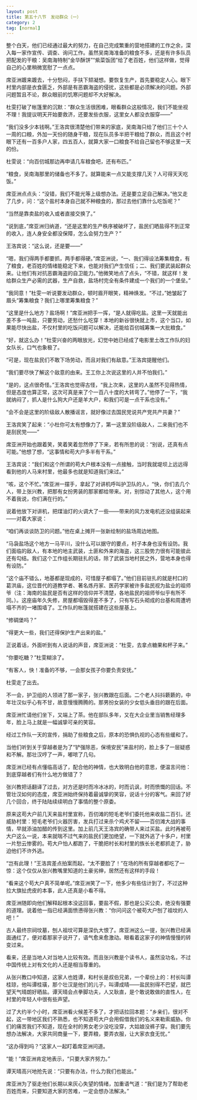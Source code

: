 ```yaml
---
layout: post
title: 第五十八节　发动群众（一）
category: 2
tag: [normal]
---
```


整个白天，他们已经通过最大的努力，在自己完成繁重的营地搭建的工作之余，深入每一家作宣传、调查、询问工作。虽然吴南海准备的粮食不多，还是有许多队员把配发的干粮：吴南海特制“金华酥饼”“紫菜饭团”给了老百姓，他们这样做，觉得自己的心里稍微宽慰了一点点。

席亚洲踱来踱去，十分愁闷，手扶下颏凝想。要恢复生产，首先要稳定人心。眼下村里内部是衣食匮乏，外部是有恶霸海盗的侵扰，这些都是必须解决的问题。外部问题暂且不论，群众眼前的饥寒问题却不大好解决。

杜雯打破了帐篷里的沉默：“群众生活很困难，眼看群众这般情况，我们不能坐视不理！我提议明天开始要救济，还要发些衣服，这里女人都没衣服穿――”

“我们没多少本钱啊。”王洛宾很清楚他们带来的家底，吴南海只给了他们三十个人一周的口粮，外加一天份的随身干粮，现在队员多半把干粮给了群众，而且这个村眼下还有一百多户人家，四五百人，就算大家一口粮食不给自己留也不够这里一天的份。

杜雯说：“向百仞城那边再申请几车粮食吧，还有布匹。”

“粮食，吴南海那里的储备也不多了。就算能来一点又能支撑几天？人可得天天吃饭。”

席亚洲点点头：“没错，我们不能光等上级想办法。还是要立足自己解决。”他又走了几步，问：“这个盐村本身自己就不种粮食的，那过去他们靠什么吃饭呢？”

“当然是靠卖盐的收入或者直接交换了。”

“说到底，”席亚洲归纳道，“还是这里的生产秩序被破坏了，盐民们晒盐得不到正常的收入，连人身安全都没保障，怎么会努力生产？”

王洛宾说：“这么说，还是要――”

“嗯，我们得两手都要抓，两手都得硬。”席亚洲说，“一、我们得设法筹集粮食，有了粮食，老百姓的情绪能稳定下来，也能对我们产生信任；二、我们要武装起群众来。让他们有对抗恶霸海盗的自卫能力。”他微笑地点了点头，“不错，就这样！发给群众生产必需的武器，生产自救，盐场村完全有条件建成一个我们的一个堡垒。”

“我同意！”杜雯一听说要发动群众，顿时眉开眼笑，精神焕发。“不过，”她皱起了眉头“筹集粮食？我们上哪里筹集粮食？”

“这里是什么地方？盐场啊！”席亚洲把手一挥，“是人就得吃盐。这里一天就能出差不多一吨盐，只要劳动，还愁什么吃穿！本地的新谷很快就上市，这个当口，如果能尽快出盐，不仅村里的吃饭问题可以解决，还能给百仞城筹集一大批粮食。”

“好，就这么办！”杜雯兴奋的两眼放光，幻觉中她已经成了电影里土改工作队的妇女队长，口气也象极了。

“可是，现在盐民们不敢下场劳动，而且对我们有敌意。”王洛宾提醒他们。

“我们要尽快了解这个敌意的由来。王工你上次说这里的人并不怕我们。”

“是的，这点很奇怪。”王洛宾也觉得古怪，“我上次来，这里的人虽然不见得热情，但是态度也算正常，这次可真是来了个一百八十度的大转弯了。”他停了一下，“我就纳闷了，抓人是什么狗大户还是羊大户，和我们可是一点干系也没有。”

“会不会是这里的阶级敌人散播谣言，就好像过去国民党说共产党共产共妻？”

王洛宾笑了起来：“小杜你可太有想像力了，第一这里没阶级敌人，二来我们也不是刮民党――”

席亚洲开始也跟着笑，笑着笑着忽然停了下来，若有所思的说：“别说，还真有点可能。”他想了想，“这事情和苟大户多半有干系。”

王洛宾说：“我们和这个所谓的苟大户根本没有一点接触，当时我就堤坝上远远得看到他的人马来村里，他最多也就是知道我们来过。”

“咳，这个不忙。”席亚洲一摆手，拿起了对讲机呼叫护卫队的人，“快，你们去几个人，带上张兴教，把那有女扮男装的那家都给带来。对，别惊动了其他人，这个用不着我说，你们满在行的。”

说着他放下对讲机，把煤油灯的火调大了一些――带来的风力发电机还没组装起来――对着大家说：

“咱们再谈谈防卫的问题。”他在桌上摊开一张新绘制的盐场周边地图。

“马袅盐场这个地方一马平川，没什么可以据守的要点，村子本身也没有设防。我们面临的敌人，有本地的地主武装，土匪和外来的海盗，这三股势力很有可能彼此还有勾结。我们这个工作组长期驻扎的话，除了武装当地村民之外，营地本身也得有设防。”

“这个庙不错么，地基都是现成的，可惜屋子都塌了。”他们目前驻扎的就是村口的葛洪庙，这位晋代的道教学者、著名炼丹家、医药学家被许多盐民视为盐业的祖师爷（注：海南的盐民是否有这样的信仰并不清楚，各地盐民的祖师爷似乎有所不同。）。这座庙年久失修，房屋都塌毁得差不多了，只有写石头砌成的台基和周遭坍塌不齐的一堵围墙了。工作队的帐篷就搭建在这些屋基上。

“修碉堡吗？”

“得更大一些，我们还得保护生产出来的盐。”

正说着话，外面听到有人说话的声音，席亚洲说：“杜雯，去拿点糖果和杯子来。”

“你要吃糖？”杜雯糊涂了。

“有客人，快！准备的不够，一会那女孩子你要负责安抚。”

杜雯走了出去。

不一会，护卫组的人领进了那一家子，张兴教跟在后面。二个老人抖抖簌簌的，中年壮汉似乎心有不甘，故意慢慢腾腾的。那男扮女装的少女低头垂目的跟在后面。

席亚洲忙请他们坐下，又端上了茶。他在部队多年，又在大企业里当销售经理多年，脸上马上就是一幅诚挚可亲的笑容。

经过工作队一天的宣传，捐助了些粮食之后，原本的恐惧仇视的心态有些缓和了。

当他们听到关于穿越者是为了“铲强除恶，保境安民”来盐村的，脸上多了一层疑惑和不解。那壮汉哼了一声，嘟哝了几句。

席亚洲已经有点懂临高话了，配合他的神情，也大致明白他的意思，便温言问他：到底穿越者们有什么地方做错了？

张兴教把话翻译了过去，对方还是时而冷冰冰的，时而讥讽，时而愤慨的回话。不管壮汉如何的态度，席亚洲始终保持着最诚挚的笑容，说话十分的客气。来回了好几个回合，终于陆陆续续明白了事情的整个原委。

原来这苟大户前几天来盐村里宣称，百仞滩的短毛老爷们委托他来收盐二百引。还威胁村里：短毛老爷们火器厉害，发兵打过来杀个鸡犬不留――百仞滩大战的事情，早就添油加醋的传到这里。加上前几天王洛宾的确带人来过买盐。此时再被苟大户这么一说，本来就喘不过气来的盐民们更加绝望，一下就外逃了十多户，村里一片愁云惨雾的。苟大户怕人都跑了，干脆把村长和村里的族长长老都抓走了，胁迫他们不许外逃。

“岂有此理！”王洛宾差点拍案而起，“太不要脸了！”在场的所有穿越者都吃了一惊：这个仅仅从张兴教嘴里知道的土豪劣绅，居然还有这样的手段！

“看来这个苟大户真不简单呢。”席亚洲笑了一下，他多少有些估计到了，不过这种拉大旗扯虎皮的本事，此人还真是小看不得。

席亚洲随即向他们解释起根本没这回事，要盐不假，那也是公买公卖，绝没有强要的道理。说着他一指已经满面愤懑得张兴教：“你问问这个被苟大户刨了祖坟的人吧！”

古人最终宗祠坟墓，刨人祖坟可算是深仇大恨了。席亚洲这么一提，张兴教已经满面通红了，便对着那家子说开了，语气愈来愈激动。眼看着这家子的神情慢慢的转变过来。

看来，还是当地人对当地人比较有效。而且张兴教是个读书人，虽然没功名，不过中国传统上对有文化的人还是相当尊重的。

从张兴教口中知道，这家人也姓谭，和村长是叔伯兄弟，一个辈份上的：村长叫谭桂琼，他叫谭桂璜，那个壮汉是他们的儿子，叫谭成晴――盐民别得不巴望，就巴望天气晴朗好晒盐。谭天晴会点拳脚功夫，人又耿直，是个敢说敢做的直性人，在村里的年轻人中很有些声望。

过了大约半个小时，席亚洲看火候差不多了，才把话拉回本题：“乡亲们，很对不起，这一带地区我们不熟悉，也不知道苟大户会用假借我们的名义来勒索威胁。你们的痛苦我们不知道，现在全村的男女老少没吃没穿，大姑娘没裤子穿。我们要先想办法解决，大家共同商量一下，要弄粮，要弄衣服，让大家衣食无忧。”

“这办得到吗？”这家人一起盯着席亚洲问道。

“能！”席亚洲肯定地表示，“只要大家齐努力。”

谭天晴高兴地抢先说：“只要有办法，什么力我们也能出。”

席亚洲为了驱走他们长期以来灰心失望的情绪，加重语气道：“我们是为了帮助老百姓而来，只要知道大家的苦难，一定会想办法解决。”
